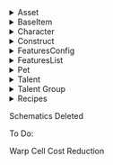 <details>
  <summary>Asset</summary>
  <blockquote>

  </blockquote>
</details>

<details>
  <summary>BaseItem</summary>
  <blockquote>

MiningUnit

    calibrationCooldownHour: 0 # 24
    calibrationDecreaseRatePerHour: 0 # 	0.00625
    pickupCooldownHour: 0 # 24
    runtimeHours: 0.1 # 1

MiningUnitLarge1

    newPlayerDefaultQty: 4 # 0

TerritoryScanner

    newPlayerDefaultQty: 1 # 0
    duration: 30 # 900

CoreUnitStatic512

    hidden: false #true

TerritoryUnitBasic

  newPlayerDefaultQty: 10 # 0

  </blockquote>
</details>

<details>
  <summary>Character</summary>
  <blockquote>

    talentPointsPerSecond: 1000 # 1
    nanopackMaxVolume: 100000 # 4000
    defaultWallet 10000000 # 200000
    nanocrafterTimeMultiplier: 0.01 # 1.0
    calibrationGain: 1 # 0.35
    maxHeadquarters: 10 # 3

  </blockquote>
</details>

<details>
  <summary>Construct</summary>
  <blockquote>

  </blockquote>
</details>

<details>
  <summary>FeaturesConfig</summary>
  <blockquote>

ConstructSpeedConfig

    maxHeavyLinearSpeedKmH: 100000 # 20000
    maxLightLinearSpeedKmH: 200000 # 50000

IndustryConfig

    minRecipeTime: 18 # 180

TerritoriesConfig

    territoryUnitDeployDuration: 30 # 300
    upkeepFee: 1 # 500000

  </blockquote>
</details>


<details>
  <summary>FeaturesList</summary>
  <blockquote>

    allowBaseShieldOnStaticConstruct: true
    allowIndustryOnDynamicConstruct: true
    allowMarketOnDynamicConstruct: true

  </blockquote>
</details>

<details>
  <summary>Pet</summary>
  <blockquote>

  </blockquote>
</details>

<details>
  <summary>Talent</summary>
  <blockquote>

  </blockquote>
</details>

<details>
  <summary>Talent Group</summary>
  <blockquote>

  </blockquote>
</details>






<details>
  <summary>Recipes</summary>
  <blockquote>

    All craft times reduced by 90%

  </blockquote>
</details>


Schematics Deleted

To Do:

Warp Cell Cost Reduction
